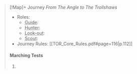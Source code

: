 > [!Map]+ Journey
> *From The Angle to The Trollshaws* 
> - Roles: 
>	- <abbr title="Travel">Guide</abbr>: 
>	- <abbr title="Hunting">Hunter</abbr>: 
>	- <abbr title="Awareness">Look-out</abbr>: 
>	- <abbr title="Explore">Scout</abbr>: 
>  - Journey Rules: [[TOR_Core_Rules.pdf#page=116|p.112]]
> ####  Marching Tests
>  1.  
